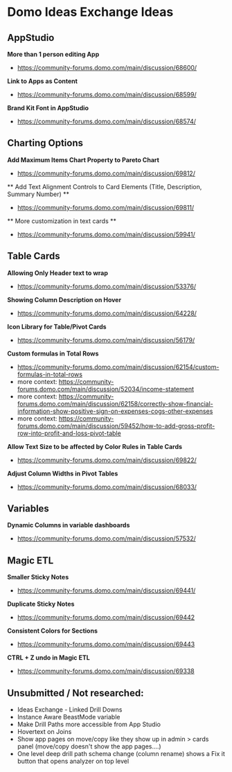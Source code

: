 # Domo Ideas Exchange Ideas

## AppStudio
**More than 1 person editing App**
- https://community-forums.domo.com/main/discussion/68600/

**Link to Apps as Content**
- https://community-forums.domo.com/main/discussion/68599/

**Brand Kit Font in AppStudio**
- https://community-forums.domo.com/main/discussion/68574/

## Charting Options
**Add Maximum Items Chart Property to Pareto Chart**
- https://community-forums.domo.com/main/discussion/69812/

** Add Text Alignment Controls to Card Elements (Title, Description, Summary Number) **
- https://community-forums.domo.com/main/discussion/69811/

** More customization in text cards **
- https://community-forums.domo.com/main/discussion/59941/

## Table Cards
**Allowing Only Header text to wrap**
- https://community-forums.domo.com/main/discussion/53376/

**Showing Column Description on Hover**
- https://community-forums.domo.com/main/discussion/64228/

**Icon Library for Table/Pivot Cards**
- https://community-forums.domo.com/main/discussion/56179/

**Custom formulas in Total Rows**
- https://community-forums.domo.com/main/discussion/62154/custom-formulas-in-total-rows
- more context: https://community-forums.domo.com/main/discussion/52034/income-statement
- more context: https://community-forums.domo.com/main/discussion/62158/correctly-show-financial-information-show-positive-sign-on-expenses-cogs-other-expenses
- more context: https://community-forums.domo.com/main/discussion/59452/how-to-add-gross-profit-row-into-profit-and-loss-pivot-table

**Allow Text Size to be affected by Color Rules in Table Cards**
- https://community-forums.domo.com/main/discussion/69822/

**Adjust Column Widths in Pivot Tables**
- https://community-forums.domo.com/main/discussion/68033/

## Variables
**Dynamic Columns in variable dashboards**
- https://community-forums.domo.com/main/discussion/57532/

## Magic ETL
**Smaller Sticky Notes**
- https://community-forums.domo.com/main/discussion/69441/

**Duplicate Sticky Notes**
- https://community-forums.domo.com/main/discussion/69442

**Consistent Colors for Sections**
- https://community-forums.domo.com/main/discussion/69443

**CTRL + Z undo in Magic ETL**
- https://community-forums.domo.com/main/discussion/69338

## Unsubmitted / Not researched:
- Ideas Exchange - Linked Drill Downs
- Instance Aware BeastMode variable
- Make Drill Paths more accessible from App Studio
- Hovertext on Joins 
- Show app pages on move/copy like they show up in admin > cards panel (move/copy doesn't show the app pages....)
- One level deep drill path schema change (column rename) shows a Fix it button that opens analyzer on top level
